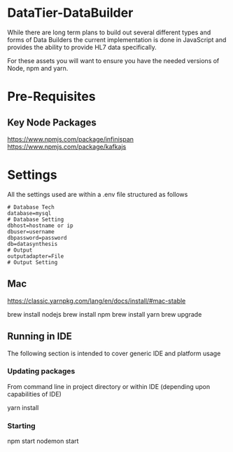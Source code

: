 # DataTier-DataBuilder

While there are long term plans to build out several different types and forms of Data Builders the current implementation is done in JavaScript and provides the ability to provide HL7 data specifically.



For these assets you will want to ensure you have the needed versions of Node, npm and yarn. 

# Pre-Requisites

## Key Node Packages
https://www.npmjs.com/package/infinispan
https://www.npmjs.com/package/kafkajs

# Settings
All the settings used are within a .env file structured as follows

```   
# Database Tech
database=mysql
# Database Setting
dbhost=hostname or ip
dbuser=username
dbpassword=password
db=datasynthesis
# Output
outputadapter=File
# Output Setting
```

## Mac
https://classic.yarnpkg.com/lang/en/docs/install/#mac-stable

brew install nodejs
brew install npm
brew install yarn
brew upgrade <package>

## Running in IDE
The following section is intended to cover generic IDE and platform usage

### Updating packages
From command line in project directory or within IDE (depending upon capabilities of IDE)

yarn install

### Starting
npm start
nodemon start

